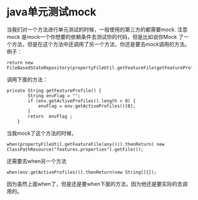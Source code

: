 # java单元测试mock

当我们对一个方法进行单元测试的时候，一般使用的第三方的都需要mock. 注意mock 是mock一个你想要的依赖条件去测试你的代码，但是比如说你Mock 了一个方法，但是在这个方法中还调用了另一个方法，你还是要去mock调用的方法。 例子：

```text
return new FileBasedStateRepository(propertyFileUtil.getFeatureFile(getFeatureProfile()));
```

调用下面的方法：

```text
private String getFeatureProfile() {
        String envFlag = "";
        if (env.getActiveProfiles().length > 0) {
            envFlag = env.getActiveProfiles()[0];
        }
        return  envFlag ;
    }
```

当我mock了这个方法的时候，

```text
when(propertyFileUtil.getFeatureFile(any())).thenReturn( new ClassPathResource("features.properties").getFile());
```

还需要去when另一个方法

```text
when(env.getActiveProfiles()).thenReturn(new String[]{});
```

因为虽然上面when了，但是还是要when下面的方法，因为他还是要实际的去调用的。


